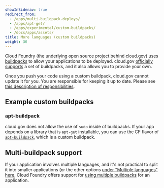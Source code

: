 ```yaml
---
showInSidenav: true
redirect_from:
  - /apps/multi-buildpack-deploys/
  - /apps/apt-get/
  - /apps/experimental/custom-buildpacks/
  - /docs/apps/assets/
title: More languages (custom buildpacks)
weight: 30
---
```


Cloud Foundry (the underlying open source project behind cloud.gov) uses [buildpacks](/docs/getting-started/concepts/#buildpacks) to allow your applications to be deployed. cloud.gov [officially supports](/pricing/) a set of buildpacks, and it also allows you to provide your own.

Once you push your code using a custom buildpack, cloud.gov cannot update it for you. You are responsible for keeping it up to date. Please see [this description of responsibilities](/docs/technology/responsibilities/).

## Example custom buildpacks

### apt-buildpack

cloud.gov does not allow the use of `sudo` inside of buildpacks. If your app depends on a library that is `apt-get` installable, you can use the CF flavor of [`apt-buildpack`](https://github.com/cloudfoundry/apt-buildpack), which is a custom buildpack.

## Multi-buildpack support

If your application involves multiple languages, and it's not practical to split it into smaller applications (or the other options [under "Multiple languages" here](/docs/getting-started/concepts/#buildpacks), Cloud Foundry offers support for [using multiple buildpacks](https://docs.cloudfoundry.org/buildpacks/use-multiple-buildpacks.html) for an application.
